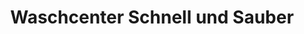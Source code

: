 ---
title: "Waschcenter Schnell und Sauber"
url: /parchim/waschcenter-schnell-und-sauber/
shop: Wäscherei
---
